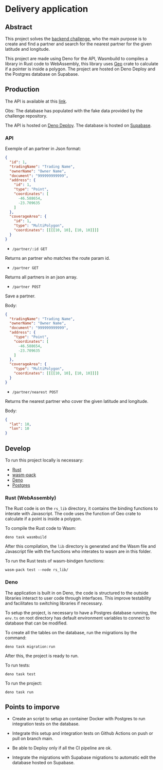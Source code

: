 # Delivery application

## Abstract

This project solves the
[backend challenge](https://github.com/ZXVentures/ze-code-challenges/blob/master/backend.md),
who the main purpose is to create and find a partner and search for the nearest
partner for the given latitude and longitude.

This project are made using Deno for the API, Wasmbuild to compiles a library in
Rust code to WebAssembly, this library uses [Geo](https://crates.io/crates/geo)
crate to calculate if a pointer is inside a polygon. The project are hosted on
Deno Deploy and the Postgres database on Supabase.

## Production

The API is available at this [link](https://marcosadriano05-delivery.deno.dev/).

Obs: The database has populated with the fake data provided by the challenge
repository.

The API is hosted on [Deno Deploy](https://deno.com/deploy). The database is
hosted on [Supabase](https://supabase.com/).

### API

Exemple of an partner in Json format:

```json
{
  "id": 1,
  "tradingName": "Trading Name",
  "ownerName": "Owner Name",
  "document": "999999999999",
  "address": {
    "id": 1,
    "type": "Point",
    "coordinates": [
      -46.588654,
      -23.709635
    ]
  },
  "coverageArea": {
    "id": 1,
    "type": "MultiPolygon",
    "coordinates": [[[[10, 10], [10, 10]]]]
  }
}
```

- `/partner/:id GET`

Returns an partner who matches the route param id.

- `/partner GET`

Returns all partners in an json array.

- `/partner POST`

Save a partner.

Body:

```json
{
  "tradingName": "Trading Name",
  "ownerName": "Owner Name",
  "document": "999999999999",
  "address": {
    "type": "Point",
    "coordinates": [
      -46.588654,
      -23.709635
    ]
  },
  "coverageArea": {
    "type": "MultiPolygon",
    "coordinates": [[[[10, 10], [10, 10]]]]
  }
}
```

- `/partner/nearest POST`

Returns the nearest partner who cover the given latitude and longitude.

Body:

```json
{
  "lat": 10,
  "lon": 10
}
```

## Develop

To run this project locally is necessary:

- [Rust](https://www.rust-lang.org/tools/install)
- [wasm-pack](https://rustwasm.github.io/wasm-pack/installer/)
- [Deno](https://deno.land/#installation)
- [Postgres](https://www.postgresql.org/)

### Rust (WebAssembly)

The Rust code is on the `rs_lib` directory, it contains the binding functions to
interate with Javascript. The code uses the function of Geo crate to calculate
if a point is inside a polygon.

To compile the Rust code to Wasm:

```shell
deno task wasmbuild
```

After this compilation, the `lib` directory is generated and the Wasm file and
Javascript file with the functions who interates to wasm are in this folder.

To run the Rust tests of wasm-bindgen functions:

```
wasm-pack test --node rs_lib/
```

### Deno

The application is built in on Deno, the code is structured to the outside
libraries interact to user code through interfaces. This improve testability and
facilitates to switching libraries if necessary.

To setup the project, is necessary to have a Postgres database running, the
`env.ts` on root directory has default environment variables to connect to
database that can be modified.

To create all the tables on the database, run the migrations by the command:

```shell
deno task migration:run
```

After this, the project is ready to run.

To run tests:

```shell
deno task test
```

To run the project:

```shell
deno task run
```

## Points to imporve

- Create an script to setup an container Docker with Postgres to run integration
  tests on the database.

- Integrate this setup and integration tests on Github Actions on push or pull
  on branch main.

- Be able to Deploy only if all the CI pipeline are ok.

- Integrate the migrations with Supabase migrations to automatic edit the
  database hosted on Supabase.
